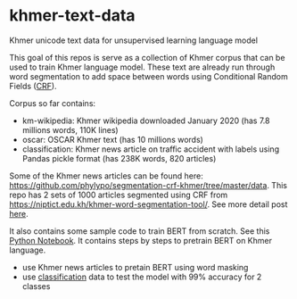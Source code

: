 # khmer-text-data
Khmer unicode text data for unsupervised learning language model

This goal of this repos is serve as a collection of Khmer corpus that can be used to train Khmer language model. 
These text are already run through word segmentation to add space between words using Conditional Random Fields ([CRF](https://github.com/phylypo/segmentation-crf-khmer/tree/master/data)).

Corpus so far contains:
- km-wikipedia: Khmer wikipedia downloaded January 2020 (has 7.8 millions words, 110K lines)
- oscar: OSCAR Khmer text (has 10 millions words)
- classification: Khmer news article on traffic accident with labels using Pandas pickle format (has 238K words, 820 articles)

Some of the Khmer news articles can be found here:
https://github.com/phylypo/segmentation-crf-khmer/tree/master/data.
This repo has 2 sets of 1000 articles segmented using CRF from https://niptict.edu.kh/khmer-word-segmentation-tool/. See more detail post [here](https://medium.com/@phylypo/segmentation-of-khmer-text-using-conditional-random-fields-3a2d4d73956a).

It also contains some sample code to train BERT from scratch. 
See this [Python Notebook](https://github.com/phylypo/khmer-text-data/tree/master/bert-pretrain-from-scratch). It contains steps by steps to pretrain BERT on Khmer language.
- use Khmer news articles to pretain BERT using word masking
- use [classification](https://github.com/phylypo/khmer-text-data/tree/master/classifications) data to test the model with 99% accuracy for 2 classes
